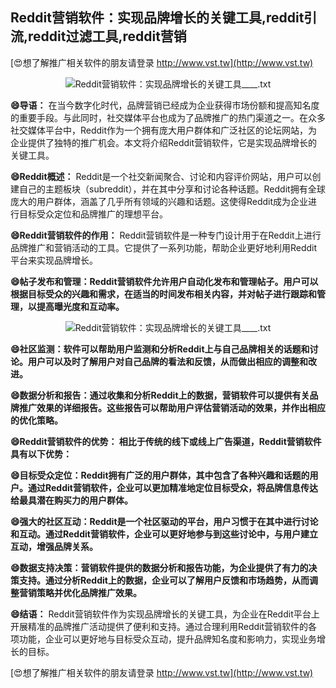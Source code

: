 ## **Reddit营销软件：实现品牌增长的关键工具,reddit引流,reddit过滤工具,reddit营销**

[😍想了解推广相关软件的朋友请登录 http://www.vst.tw](http://www.vst.tw)

 <center><img src="https://vst.tw/MP4/tuiguang/png/8.png" alt="Reddit营销软件：实现品牌增长的关键工具____.txt"></center>

**😄导语：**
在当今数字化时代，品牌营销已经成为企业获得市场份额和提高知名度的重要手段。与此同时，社交媒体平台也成为了品牌推广的热门渠道之一。在众多社交媒体平台中，Reddit作为一个拥有庞大用户群体和广泛社区的论坛网站，为企业提供了独特的推广机会。本文将介绍Reddit营销软件，它是实现品牌增长的关键工具。

**😄Reddit概述：**
Reddit是一个社交新闻聚合、讨论和内容评价网站，用户可以创建自己的主题板块（subreddit），并在其中分享和讨论各种话题。Reddit拥有全球庞大的用户群体，涵盖了几乎所有领域的兴趣和话题。这使得Reddit成为企业进行目标受众定位和品牌推广的理想平台。

**😄Reddit营销软件的作用：**
Reddit营销软件是一种专门设计用于在Reddit上进行品牌推广和营销活动的工具。它提供了一系列功能，帮助企业更好地利用Reddit平台来实现品牌增长。

**😄帖子发布和管理：Reddit营销软件允许用户自动化发布和管理帖子。用户可以根据目标受众的兴趣和需求，在适当的时间发布相关内容，并对帖子进行跟踪和管理，以提高曝光度和互动率。**

 <center><img src="https://vst.tw/MP4/tuiguang/png/1.png" alt="Reddit营销软件：实现品牌增长的关键工具____.txt"></center>

**😄社区监测：软件可以帮助用户监测和分析Reddit上与自己品牌相关的话题和讨论。用户可以及时了解用户对自己品牌的看法和反馈，从而做出相应的调整和改进。**

**😄数据分析和报告：通过收集和分析Reddit上的数据，营销软件可以提供有关品牌推广效果的详细报告。这些报告可以帮助用户评估营销活动的效果，并作出相应的优化策略。**

**😄Reddit营销软件的优势： 相比于传统的线下或线上广告渠道，Reddit营销软件具有以下优势：**

**😄目标受众定位：Reddit拥有广泛的用户群体，其中包含了各种兴趣和话题的用户。通过Reddit营销软件，企业可以更加精准地定位目标受众，将品牌信息传达给最具潜在购买力的用户群体。**

**😄强大的社区互动：Reddit是一个社区驱动的平台，用户习惯于在其中进行讨论和互动。通过Reddit营销软件，企业可以更好地参与到这些讨论中，与用户建立互动，增强品牌关系。**

**😄数据支持决策：营销软件提供的数据分析和报告功能，为企业提供了有力的决策支持。通过分析Reddit上的数据，企业可以了解用户反馈和市场趋势，从而调整营销策略并优化品牌推广效果。**

**😄结语：**
Reddit营销软件作为实现品牌增长的关键工具，为企业在Reddit平台上开展精准的品牌推广活动提供了便利和支持。通过合理利用Reddit营销软件的各项功能，企业可以更好地与目标受众互动，提升品牌知名度和影响力，实现业务增长的目标。

[😍想了解推广相关软件的朋友请登录 http://www.vst.tw](http://www.vst.tw)



